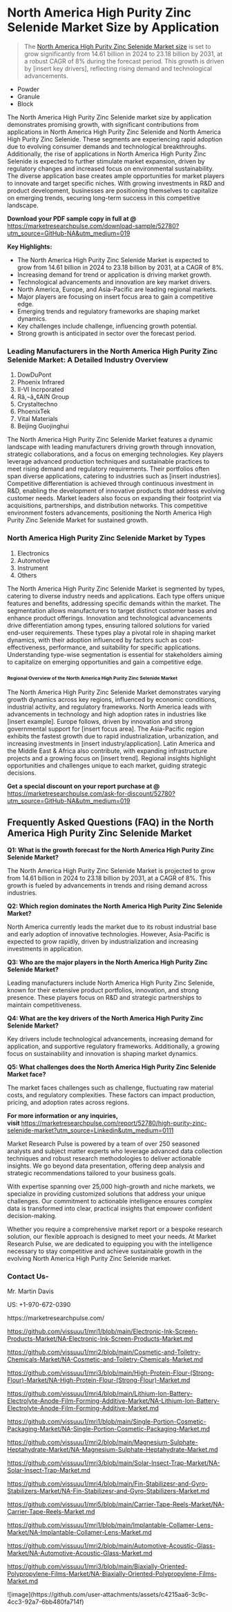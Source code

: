 <h1>North America High Purity Zinc Selenide Market&nbsp;Size by Application</h1><blockquote><p>The <a href="https://marketresearchpulse.com/download-sample/52780?utm_source=GitHub-NA&amp;utm_medium=019">North America High Purity Zinc Selenide Market size</a> is set to grow significantly from 14.61 billion in 2024 to 23.18 billion by 2031, at a robust CAGR of 8% during the forecast period. This growth is driven by [insert key drivers], reflecting rising demand and technological advancements.</p></blockquote><ul><li>Powder<li> Granule<li> Block</li></ul><p>The North America High Purity Zinc Selenide market size by application demonstrates promising growth, with significant contributions from applications in North America High Purity Zinc Selenide and North America High Purity Zinc Selenide. These segments are experiencing rapid adoption due to evolving consumer demands and technological breakthroughs. Additionally, the rise of applications in North America High Purity Zinc Selenide is expected to further stimulate market expansion, driven by regulatory changes and increased focus on environmental sustainability. The diverse application base creates ample opportunities for market players to innovate and target specific niches. With growing investments in R&D and product development, businesses are positioning themselves to capitalize on emerging trends, securing long-term success in this competitive landscape.</p><p><strong>Download your PDF sample copy in full at @ </strong><a href="https://marketresearchpulse.com/download-sample/52780?utm_source=GitHub-NA&amp;utm_medium=019">https://marketresearchpulse.com/download-sample/52780?utm_source=GitHub-NA&amp;utm_medium=019</a></p><p><strong>Key Highlights: </strong></p><ul><li>The North America High Purity Zinc Selenide Market is expected to grow from 14.61 billion in 2024 to 23.18 billion by 2031, at a CAGR of 8%.</li><li>Increasing demand for trend or application is driving market growth.</li><li>Technological advancements and innovation are key market drivers.</li><li>North America, Europe, and Asia-Pacific are leading regional markets.</li><li>Major players are focusing on insert focus area to gain a competitive edge.</li><li>Emerging trends and regulatory frameworks are shaping market dynamics.</li><li>Key challenges include challenge, influencing growth potential.</li><li>Strong growth is anticipated in sector over the forecast period.</li></ul><h3>Leading Manufacturers in the North America High Purity Zinc Selenide Market: A Detailed Industry Overview</h3><ol><li>DowDuPont</li><li>Phoenix Infrared</li><li>II-VI Incrporated</li><li>Râ‚¬â„¢AIN Group</li><li>Crystaltechno</li><li>PhoenixTek</li><li>Vital Materials</li><li>Beijing Guojinghui</li></ol><div class="flex max-w-full flex-col flex-grow"><div class="min-h-8 text-message flex w-full flex-col items-end gap-2 whitespace-normal break-words [.text-message+&amp;]:mt-5" dir="auto" data-message-author-role="assistant" data-message-id="fd8432e4-4910-450d-b182-61b7bfb0a01f" data-message-model-slug="gpt-4o"><div class="flex w-full flex-col gap-1 empty:hidden first:pt-[3px]"><div class="markdown prose w-full break-words dark:prose-invert light"><p>The North America High Purity Zinc Selenide Market features a dynamic landscape with leading manufacturers driving growth through innovation, strategic collaborations, and a focus on emerging technologies. Key players leverage advanced production techniques and sustainable practices to meet rising demand and regulatory requirements. Their portfolios often span diverse applications, catering to industries such as [insert industries]. Competitive differentiation is achieved through continuous investment in R&amp;D, enabling the development of innovative products that address evolving customer needs. Market leaders also focus on expanding their footprint via acquisitions, partnerships, and distribution networks. This competitive environment fosters advancements, positioning the North America High Purity Zinc Selenide Market for sustained growth.</p></div></div></div></div><h3>North America High Purity Zinc Selenide Market by Types</h3><ol><li>Electronics<li> Automotive<li> Instrument<li> Others</li></ol><div class="flex max-w-full flex-col flex-grow"><div class="min-h-8 text-message flex w-full flex-col items-end gap-2 whitespace-normal break-words [.text-message+&amp;]:mt-5" dir="auto" data-message-author-role="assistant" data-message-id="084470be-0bb7-4664-bddf-5156b4f41249" data-message-model-slug="gpt-4o-mini"><div class="flex w-full flex-col gap-1 empty:hidden first:pt-[3px]"><div class="markdown prose w-full break-words dark:prose-invert light"><p>The North America High Purity Zinc Selenide Market is segmented by types, catering to diverse industry needs and applications. Each type offers unique features and benefits, addressing specific demands within the market. The segmentation allows manufacturers to target distinct customer bases and enhance product offerings. Innovation and technological advancements drive differentiation among types, ensuring tailored solutions for varied end-user requirements. These types play a pivotal role in shaping market dynamics, with their adoption influenced by factors such as cost-effectiveness, performance, and suitability for specific applications. Understanding type-wise segmentation is essential for stakeholders aiming to capitalize on emerging opportunities and gain a competitive edge.</p></div></div></div></div><h3><span style="font-size: 11px;">Regional Overview of the North America High Purity Zinc Selenide Market</span></h3><div class="flex max-w-full flex-col flex-grow"><div class="min-h-8 text-message flex w-full flex-col items-end gap-2 whitespace-normal break-words [.text-message+&amp;]:mt-5" dir="auto" data-message-author-role="assistant" data-message-id="e9038762-ce64-4e30-91c9-9bd413514231" data-message-model-slug="gpt-4o-mini"><div class="flex w-full flex-col gap-1 empty:hidden first:pt-[3px]"><div class="markdown prose w-full break-words dark:prose-invert light"><p>The North America High Purity Zinc Selenide Market demonstrates varying growth dynamics across key regions, influenced by economic conditions, industrial activity, and regulatory frameworks. North America leads with advancements in technology and high adoption rates in industries like [insert example]. Europe follows, driven by innovation and strong governmental support for [insert focus area]. The Asia-Pacific region exhibits the fastest growth due to rapid industrialization, urbanization, and increasing investments in [insert industry/application]. Latin America and the Middle East &amp; Africa also contribute, with expanding infrastructure projects and a growing focus on [insert trend]. Regional insights highlight opportunities and challenges unique to each market, guiding strategic decisions.</p></div></div></div></div><p><strong>Get a special discount on your report purchase at @ </strong><a href="https://marketresearchpulse.com/ask-for-discount/52780?utm_source=GitHub-NA&amp;utm_medium=019">https://marketresearchpulse.com/ask-for-discount/52780?utm_source=GitHub-NA&amp;utm_medium=019</a></p><h2>Frequently Asked Questions (FAQ) in the North America High Purity Zinc Selenide Market</h2><p><strong>Q1: What is the growth forecast for the North America High Purity Zinc Selenide Market?</strong></p><p>The North America High Purity Zinc Selenide Market is projected to grow from 14.61 billion in 2024 to 23.18 billion by 2031, at a CAGR of 8%. This growth is fueled by advancements in trends and rising demand across industries.</p><p><strong>Q2: Which region dominates the North America High Purity Zinc Selenide Market?</strong></p><p>North America currently leads the market due to its robust industrial base and early adoption of innovative technologies. However, Asia-Pacific is expected to grow rapidly, driven by industrialization and increasing investments in application.</p><p><strong>Q3: Who are the major players in the North America High Purity Zinc Selenide Market?</strong></p><p>Leading manufacturers include North America High Purity Zinc Selenide, known for their extensive product portfolios, innovation, and strong presence. These players focus on R&amp;D and strategic partnerships to maintain competitiveness.</p><p><strong>Q4: What are the key drivers of the North America High Purity Zinc Selenide Market?</strong></p><p>Key drivers include technological advancements, increasing demand for application, and supportive regulatory frameworks. Additionally, a growing focus on sustainability and innovation is shaping market dynamics.</p><p><strong>Q5: What challenges does the North America High Purity Zinc Selenide Market face?</strong></p><p>The market faces challenges such as challenge, fluctuating raw material costs, and regulatory complexities. These factors can impact production, pricing, and adoption rates across regions.</p><p><strong>For more information or any inquiries, visit&nbsp;</strong><a href="https://marketresearchpulse.com/report/52780/high-purity-zinc-selenide-market?utm_source=Linkedin&utm_medium=0111">https://marketresearchpulse.com/report/52780/high-purity-zinc-selenide-market?utm_source=Linkedin&utm_medium=0111</a></p><p>Market Research Pulse is powered by a team of over 250 seasoned analysts and subject matter experts who leverage advanced data collection techniques and robust research methodologies to deliver actionable insights. We go beyond data presentation, offering deep analysis and strategic recommendations tailored to your business goals.</p><p>With expertise spanning over 25,000 high-growth and niche markets, we specialize in providing customized solutions that address your unique challenges. Our commitment to actionable intelligence ensures complex data is transformed into clear, practical insights that empower confident decision-making.</p><p>Whether you require a comprehensive market report or a bespoke research solution, our flexible approach is designed to meet your needs. At Market Research Pulse, we are dedicated to equipping you with the intelligence necessary to stay competitive and achieve sustainable growth in the evolving North America High Purity Zinc Selenide market.</p><h3><strong>Contact Us-</strong></h3><p>Mr. Martin Davis</p><p>US: +1-970-672-0390</p><p>https://marketresearchpulse.com/</p><p><a href="https://github.com/vissuuu1/mri1/blob/main/Electronic-Ink-Screen-Products-Market/NA-Electronic-Ink-Screen-Products-Market.md">https://github.com/vissuuu1/mri1/blob/main/Electronic-Ink-Screen-Products-Market/NA-Electronic-Ink-Screen-Products-Market.md</a></p><p><a href="https://github.com/vissuuu1/mri2/blob/main/Cosmetic-and-Toiletry-Chemicals-Market/NA-Cosmetic-and-Toiletry-Chemicals-Market.md">https://github.com/vissuuu1/mri2/blob/main/Cosmetic-and-Toiletry-Chemicals-Market/NA-Cosmetic-and-Toiletry-Chemicals-Market.md</a></p><p><a href="https://github.com/vissuuu1/mri3/blob/main/High-Protein-Flour-(Strong-Flour)-Market/NA-High-Protein-Flour-(Strong-Flour)-Market.md">https://github.com/vissuuu1/mri3/blob/main/High-Protein-Flour-(Strong-Flour)-Market/NA-High-Protein-Flour-(Strong-Flour)-Market.md</a></p><p><a href="https://github.com/vissuuu1/mri4/blob/main/Lithium-Ion-Battery-Electrolyte-Anode-Film-Forming-Additive-Market/NA-Lithium-Ion-Battery-Electrolyte-Anode-Film-Forming-Additive-Market.md">https://github.com/vissuuu1/mri4/blob/main/Lithium-Ion-Battery-Electrolyte-Anode-Film-Forming-Additive-Market/NA-Lithium-Ion-Battery-Electrolyte-Anode-Film-Forming-Additive-Market.md</a></p><p><a href="https://github.com/vissuuu1/mri1/blob/main/Single-Portion-Cosmetic-Packaging-Market/NA-Single-Portion-Cosmetic-Packaging-Market.md">https://github.com/vissuuu1/mri1/blob/main/Single-Portion-Cosmetic-Packaging-Market/NA-Single-Portion-Cosmetic-Packaging-Market.md</a></p><p><a href="https://github.com/vissuuu1/mri2/blob/main/Magnesium-Sulphate-Heptahydrate-Market/NA-Magnesium-Sulphate-Heptahydrate-Market.md">https://github.com/vissuuu1/mri2/blob/main/Magnesium-Sulphate-Heptahydrate-Market/NA-Magnesium-Sulphate-Heptahydrate-Market.md</a></p><p><a href="https://github.com/vissuuu1/mri3/blob/main/Solar-Insect-Trap-Market/NA-Solar-Insect-Trap-Market.md">https://github.com/vissuuu1/mri3/blob/main/Solar-Insect-Trap-Market/NA-Solar-Insect-Trap-Market.md</a></p><p><a href="https://github.com/vissuuu1/mri4/blob/main/Fin-Stabilizesr-and-Gyro-Stabilizers-Market/NA-Fin-Stabilizesr-and-Gyro-Stabilizers-Market.md">https://github.com/vissuuu1/mri4/blob/main/Fin-Stabilizesr-and-Gyro-Stabilizers-Market/NA-Fin-Stabilizesr-and-Gyro-Stabilizers-Market.md</a></p><p><a href="https://github.com/vissuuu1/mri5/blob/main/Carrier-Tape-Reels-Market/NA-Carrier-Tape-Reels-Market.md">https://github.com/vissuuu1/mri5/blob/main/Carrier-Tape-Reels-Market/NA-Carrier-Tape-Reels-Market.md</a></p><p><a href="https://github.com/vissuuu1/mri1/blob/main/Implantable-Collamer-Lens-Market/NA-Implantable-Collamer-Lens-Market.md">https://github.com/vissuuu1/mri1/blob/main/Implantable-Collamer-Lens-Market/NA-Implantable-Collamer-Lens-Market.md</a></p><p><a href="https://github.com/vissuuu1/mri2/blob/main/Automotive-Acoustic-Glass-Market/NA-Automotive-Acoustic-Glass-Market.md">https://github.com/vissuuu1/mri2/blob/main/Automotive-Acoustic-Glass-Market/NA-Automotive-Acoustic-Glass-Market.md</a></p><p><a href="https://github.com/vissuuu1/mri3/blob/main/Biaxially-Oriented-Polypropylene-Films-Market/NA-Biaxially-Oriented-Polypropylene-Films-Market.md">https://github.com/vissuuu1/mri3/blob/main/Biaxially-Oriented-Polypropylene-Films-Market/NA-Biaxially-Oriented-Polypropylene-Films-Market.md</a></p>
![image](https://github.com/user-attachments/assets/c4215aa6-3c9c-4cc3-92a7-6bb480fa714f)
